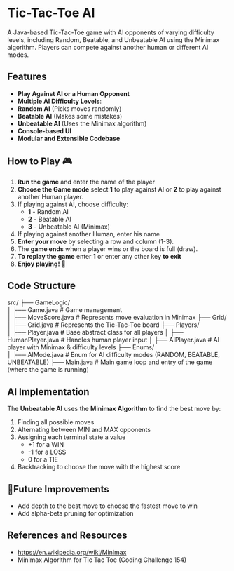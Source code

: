 # Tic-Tac-Toe AI

A Java-based Tic-Tac-Toe game with AI opponents of varying difficulty levels, including Random, Beatable, and Unbeatable AI using the Minimax algorithm. Players can compete against another human or different AI modes.

## Features 

-  **Play Against AI or a Human Opponent**  
-  **Multiple AI Difficulty Levels**:  
  - **Random AI**  (Picks moves randomly)  
  - **Beatable AI**  (Makes some mistakes)  
  - **Unbeatable AI**  (Uses the Minimax algorithm)  
-  **Console-based UI**  
-  **Modular and Extensible Codebase**  

## How to Play 🎮

1. **Run the game** and enter the name of the player
2. **Choose the Game mode** select **1** to play against AI or **2** to play against another Human player.
3. If playing against AI, choose difficulty:  
   - **1** - Random AI 
   - **2** - Beatable AI  
   - **3** - Unbeatable AI (Minimax)
4. If playing against another Human, enter his name
5. **Enter your move** by selecting a row and column (1-3).
6. The **game ends** when a player wins or the board is full (draw).
7. **To replay the game** enter **1** or enter any other key **to exit**
8. **Enjoy playing!** 🎉

## Code Structure 

src/ 
├── GameLogic/           
│   ├── Game.java        # Game management  
│   ├── MoveScore.java   # Represents move evaluation in Minimax 
├── Grid/             
│   ├── Grid.java        # Represents the Tic-Tac-Toe board 
├── Players/             
│   ├── Player.java      # Base abstract class for all players 
│   ├── HumanPlayer.java # Handles human player input 
│   ├── AIPlayer.java    # AI player with Minimax & difficulty levels 
├── Enums/               
│   ├── AIMode.java      # Enum for AI difficulty modes (RANDOM, BEATABLE, UNBEATABLE) 
├── Main.java            # Main game loop and entry of the game (where the game is running) 

## AI Implementation

The **Unbeatable AI** uses the **Minimax Algorithm** to find the best move by:
1. Finding all possible moves
2. Alternating between MIN and MAX opponents
3. Assigning each terminal state a value
   - +1 for a WIN
   - -1 for a LOSS
   - 0 for a TIE
4. Backtracking to choose the move with the highest score

## 📌Future Improvements
- Add depth to the best move to choose the fastest move to win
- Add alpha-beta pruning for optimization

## References and Resources
- https://en.wikipedia.org/wiki/Minimax
- Minimax Algorithm for Tic Tac Toe (Coding Challenge 154)
